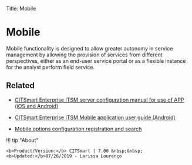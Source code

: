 Title: Mobile

# Mobile

Mobile functionality is designed to allow greater autonomy in service management by allowing the provision of
services from different perspectives, either as an end-user service portal or as a flexible instance for the analyst
perform field service.

Related
-------------

- [CITSmart Enterprise ITSM server configuration manual for use of APP (iOS and Android)](/en-us/citsmart-platform-7/additional-features/mobile-and-field-service/configuration/app-android-ios.html)

- [CITSmart Enterprise ITSM Mobile application user guide (Android)](/en-us/citsmart-platform-7/additional-features/mobile-and-field-service/apps/android.html)

- [Mobile options configuration registration and search](/en-us/citsmart-platform-7/additional-features/mobile-and-field-service/configuration/options.html)

!!! tip "About"

    <b>Product/Version:</b> CITSmart | 7.00 &nbsp;&nbsp;
    <b>Updated:</b>07/26/2019 - Larissa Lourenço  

